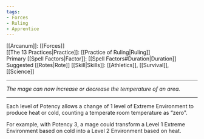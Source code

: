 ```yaml
---
tags:
- Forces
- Ruling
- Apprentice
---
```


[[Arcanum]]: [[Forces]]\
[[The 13 Practices|Practice]]: [[Practice of Ruling|Ruling]]\
Primary [[Spell Factors|Factor]]: [[Spell Factors#Duration|Duration]]\
Suggested [[Rotes|Rote]] [[Skill|Skills]]: [[Athletics]], [[Survival]], [[Science]]

---

_The mage can now increase or decrease the temperature of an area._

---

Each level of Potency allows a change of 1 level of Extreme Environment to produce heat or cold, counting a temperate room temperature as “zero".

For example, with Potency 3, a mage could transform a Level 1 Extreme Environment based on cold into a Level 2 Environment based on heat.